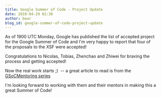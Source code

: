 ```yaml
---
title: Google Summer of Code - Project Update
date: 2010-04-29 02:30
author: bear
blog_id: google-summer-of-code-project-update
---
```


As of 1900 UTC Monday, Google has published the list of accepted project for the Google Summer of Code and I'm very happy to report that four of the proposals to the XSF were accepted!

Congratulations to Nicolas, Tobias, Zhenchao and Zhiwei for braving the process and getting accepted!

Now the real work starts ;)  -- a great article to read is from the [GSoCMentoring series](http://en.flossmanuals.net/GSoCMentoring/MindtheGap)

I'm looking forward to working with them and their mentors in making this a great Summer of Code!
